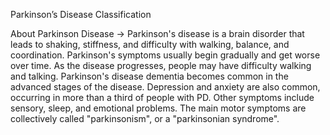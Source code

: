 Parkinson’s Disease Classification

About Parkinson Disease →
Parkinson's disease is a brain disorder that leads to shaking, stiffness, and difficulty
with walking, balance, and coordination. Parkinson's symptoms usually begin
gradually and get worse over time. As the disease progresses, people may have
difficulty walking and talking. Parkinson's disease dementia becomes common in
the advanced stages of the disease. Depression and anxiety are also common,
occurring in more than a third of people with PD. Other symptoms include
sensory, sleep, and emotional problems. The main motor symptoms are
collectively called "parkinsonism", or a "parkinsonian syndrome". 


